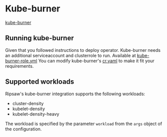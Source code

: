 # Kube-burner

[kube-burner](https://github.com/cloud-bulldozer/kube-burner)

## Running kube-burner

Given that you followed instructions to deploy operator. Kube-burner needs an additional serviceaccount and clusterrole to run. Available at [kube-burner-role.yml](../resources/kube-burner-role.yml)
You can modify kube-burner's [cr.yaml](../resources/crds/ripsaw_v1alpha1_kube-burner_cr.yaml) to make it fit your requirements.

## Supported workloads

Ripsaw's kube-burner integration supports the following workloads:

- cluster-density
- kubelet-density
- kubelet-density-heavy

The workload is specified by the parameter `workload` from the `args` object of the configuration.

